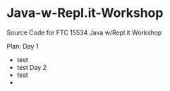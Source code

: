 # Java-w-Repl.it-Workshop
Source Code for FTC 15534 Java w/Repl.it Workshop

Plan:
Day 1
  - test
  - test
Day 2
 - test
 - 
